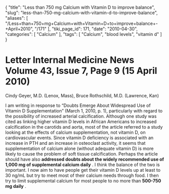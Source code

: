 {
    "title": "Less than 750 mg Calcium with Vitamin D to improve balance",
    "slug": "less-than-750-mg-calcium-with-vitamin-d-to-improve-balance",
    "aliases": [
        "/Less+than+750+mg+Calcium+with+Vitamin+D+to+improve+balance+-+April+2010",
        "/171"
    ],
    "tiki_page_id": 171,
    "date": "2010-04-30",
    "categories": [
        "Calcium"
    ],
    "tags": [
        "Calcium",
        "blood levels",
        "vitamin d"
    ]
}


# Letter Internal Medicine News Volume 43, Issue 7, Page 9 (15 April 2010)

Cindy Geyer, M.D. (Lenox, Mass), Bruce Rothschild, M.D. (Lawrence, Kan)

I am writing in response to “Doubts Emerge About Widespread Use of Vitamin D Supplementation” (March 1, 2010, p. 1), particularly with regard to the possibility of increased arterial calcification. Although one study was cited as linking higher vitamin D levels in African Americans to increased calcification in the carotids and aorta, most of the article referred to a study looking at the effects of calcium supplementation, not vitamin D, on cardiovascular events. Since vitamin D deficiency is associated with an increase in PTH and an increase in osteoclast activity, it seems that supplementation of calcium alone (without adequate vitamin D) is more likely to cause the problem of soft tissue calcification. Perhaps the article should have also  **addressed doubts about the widely recommended use of 1,000 mg of supplemental calcium daily** . I think the balance of the two is important. I now aim to have people get their vitamin D levels up at least to 30 ng/mL but try to meet most of their calcium needs through food. I then try to limit supplemental calcium for most people to no more than  **500-750 mg daily** .